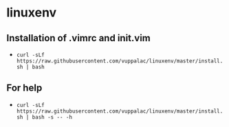 # linuxenv
## Installation of **.vimrc** and **init.vim**
* `curl -sLf https://raw.githubusercontent.com/vuppalac/linuxenv/master/install.sh | bash`
## For help
* `curl -sLf https://raw.githubusercontent.com/vuppalac/linuxenv/master/install.sh | bash -s -- -h`
